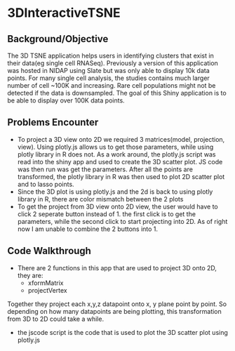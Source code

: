 # 3DInteractiveTSNE

## Background/Objective
The 3D TSNE application helps users in identifying clusters that exist in their data(eg single cell RNASeq). Previously a version of this application was hosted in NIDAP using Slate but was only able to display 10k data points. 
For many single cell analysis, the studies contains much larger number of cell ~100K and increasing. Rare cell populations might not be detected if the data is downsampled. The goal of this Shiny application is to be able to display over 100K data points.

## Problems Encounter
- To project a 3D view onto 2D we required 3 matrices(model, projection, view). Using plotly.js allows us to get those parameters, while using plotly library in R does not. As a work around, the plotly.js script was read into the shiny app and used to create the 3D scatter plot. JS code was then run was get the parameters. After all the points are transformed, the plotly library in R was then used to plot 2D scatter plot and to lasso points.
- Since the 3D plot is using plotly.js and the 2d is back to using plotly library in R, there are color mismatch between the 2 plots
- To get the project from 3D view onto 2D view, the user would have to click 2 seperate button instead of 1. the first click is to get the parameters, while the second click to start projecting into 2D. As of right now I am unable to combine the 2 buttons into 1.

## Code Walkthrough
- There are 2 functions in this app that are used to project 3D onto 2D, they are:
  - xformMatrix
  - projectVertex
 
Together they project each x,y,z datapoint onto x, y plane point by point. So depending on how many datapoints are being plotting, this transformation from 3D to 2D could take a while.

- the jscode script is the code that is used to plot the 3D scatter plot using plotly.js
